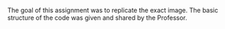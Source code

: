 The goal of this assignment was to replicate the exact image. 
The basic structure of the code was given and shared by the Professor.
